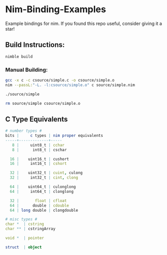 # Nim-Binding-Examples
Example bindings for nim. If you found this repo useful, consider giving it a star!

## Build Instructions:
```bash
nimble build
```

### Manual Building:
```bash
gcc -x c -c csource/simple.c -o csource/simple.o
nim --passL:"-L. -l:csource/simple.o" c source/simple.nim

./source/simple

rm source/simple csource/simple.o
```

## C Type Equivalents 
```nim
# number types #
bits |     c types | nim proper equivalents
-----+-------------+-----
   8 |     uint8_t | cchar
   8 |      int8_t | cschar

  16 |    uint16_t | cushort
  16 |     int16_t | cshort

  32 |    uint32_t | cuint, culong
  32 |     int32_t | cint, clong

  64 |    uint64_t | culonglong
  64 |     int64_t | clonglong

  32 |       float | cfloat
  64 |      double | cdouble
  64 | long double | clongdouble

# misc types #
char *  | cstring
char ** | cstringArray

void *  | pointer

struct  | object
```
